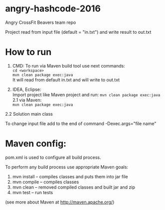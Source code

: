 # angry-hashcode-2016
Angry CrossFit Beavers team repo

Project read from input file (default = "in.txt") and write result to out.txt

# How to run
1. CMD:
To run via Maven build tool use next commands:  
`cd <workspace>`  
`mvn clean package exec:java`  
It will read from default in.txt and will write to out.txt

2. IDEA, Eclipse:  
Import project like Maven project and run:
`mvn clean package exec:java`
2.1 via Maven:  
    `mvn clean package exec:java`

2.2 Solution main class

To change input file add to the end of command -Dexec.args="file name"

# Maven config:
pom.xml is used to configure all build process.  

To perform any build process use appropriate Maven goals:

1. mvn install – compiles classes and puts them into jar file
1. mvn compile – compiles classes
2. mvn clean – removed compiled classes and built jar and zip
3. mvn test – run tests

(see more about Maven at http://maven.apache.org/)

